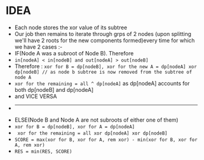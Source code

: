 # IDEA
* Each node stores the xor value of its subtree
* Our job then remains to iterate through grps of 2 nodes (upon splitting we'll have 2 roots for the new components formed)every time for which we have 2 cases :-
* IF(Node A was a subroot of Node B). Therefore
* `in[nodeA] < in[nodeB] and out[nodeA] > out[nodeB]`
* Therefore : `xor for B = dp[nodeB], xor for the new A = dp[nodeA] xor dp[nodeB] // as node b subtree is now removed from the subtree of node A`
* `xor for the remaining = all ^ dp[nodeA]` as dp[nodeA] accounts for both dp[nodeB] and dp[nodeA]
* and VICE VERSA
* -------------------------------
* ELSE(Node B and Node A are not subroots of either one of them)
* `xor for B = dp[nodeB], xor for A = dp[nodeA]`
* ` xor for the remaining = all xor dp[nodeA] xor dp[nodeB]`
* `SCORE = max(xor for B, xor for A, rem xor) - min(xor for B, xor for A, rem xor)`
* `RES = min(RES, SCORE)`